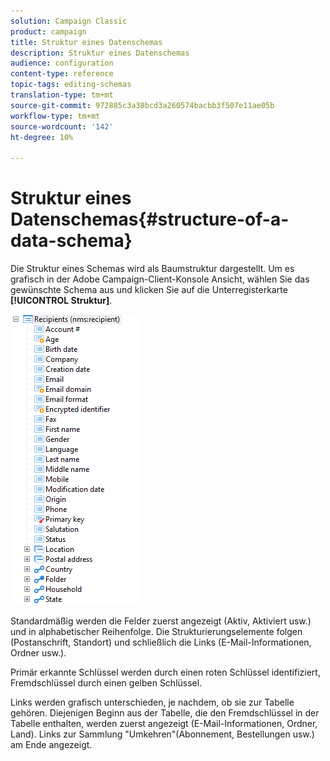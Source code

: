 ```yaml
---
solution: Campaign Classic
product: campaign
title: Struktur eines Datenschemas
description: Struktur eines Datenschemas
audience: configuration
content-type: reference
topic-tags: editing-schemas
translation-type: tm+mt
source-git-commit: 972885c3a38bcd3a260574bacbb3f507e11ae05b
workflow-type: tm+mt
source-wordcount: '142'
ht-degree: 10%

---
```



# Struktur eines Datenschemas{#structure-of-a-data-schema}

Die Struktur eines Schemas wird als Baumstruktur dargestellt. Um es grafisch in der Adobe Campaign-Client-Konsole Ansicht, wählen Sie das gewünschte Schema aus und klicken Sie auf die Unterregisterkarte **[!UICONTROL Struktur]**.

![](assets/d_ncs_integration_schema_arbo.png)

Standardmäßig werden die Felder zuerst angezeigt (Aktiv, Aktiviert usw.) und in alphabetischer Reihenfolge. Die Strukturierungselemente folgen (Postanschrift, Standort) und schließlich die Links (E-Mail-Informationen, Ordner usw.).

Primär erkannte Schlüssel werden durch einen roten Schlüssel identifiziert, Fremdschlüssel durch einen gelben Schlüssel.

Links werden grafisch unterschieden, je nachdem, ob sie zur Tabelle gehören. Diejenigen Beginn aus der Tabelle, die den Fremdschlüssel in der Tabelle enthalten, werden zuerst angezeigt (E-Mail-Informationen, Ordner, Land). Links zur Sammlung &quot;Umkehren&quot;(Abonnement, Bestellungen usw.) am Ende angezeigt.
